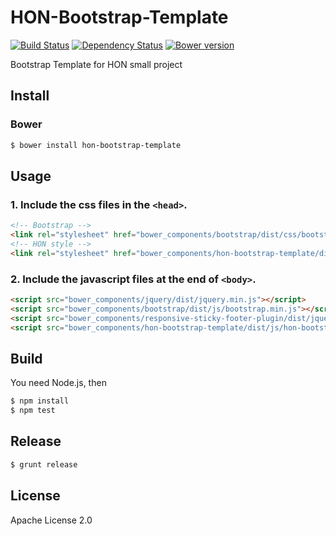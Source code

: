 HON-Bootstrap-Template
======================

[![Build Status][travis-image]][travis-url]
[![Dependency Status][gemnasium-image]][gemnasium-url]
[![Bower version][bower-image]][bower-url]

Bootstrap Template for HON small project

Install
-------

### Bower

```bash
$ bower install hon-bootstrap-template
```

Usage
-----

### 1. Include the css files in the ``<head>``.

```html
<!-- Bootstrap -->
<link rel="stylesheet" href="bower_components/bootstrap/dist/css/bootstrap.min.css">
<!-- HON style -->
<link rel="stylesheet" href="bower_components/hon-bootstrap-template/dist/css/hon-bootstrap-template.min.css">
```

### 2. Include the javascript files at the end of ``<body>``.

```html
<script src="bower_components/jquery/dist/jquery.min.js"></script>
<script src="bower_components/bootstrap/dist/js/bootstrap.min.js"></script>
<script src="bower_components/responsive-sticky-footer-plugin/dist/jquery.responsiveStickyFooter.min.js"></script>
<script src="bower_components/hon-bootstrap-template/dist/js/hon-bootstrap-template.min.js"></script>
```

Build
-----

You need Node.js, then

```bash
$ npm install
$ npm test
```

Release
-------

```bash
$ grunt release
```

License
-------

Apache License 2.0

[travis-image]: https://travis-ci.org/healthonnet/hon-bootstrap-template.svg?branch=master
[travis-url]: https://travis-ci.org/healthonnet/hon-bootstrap-template
[gemnasium-image]: https://gemnasium.com/badges/github.com/healthonnet/hon-bootstrap-template.svg
[gemnasium-url]: https://gemnasium.com/github.com/healthonnet/hon-bootstrap-template
[bower-image]: https://img.shields.io/bower/v/hon-bootstrap-template.svg
[bower-url]: http://bower.io/search/?q=hon-bootstrap-template
